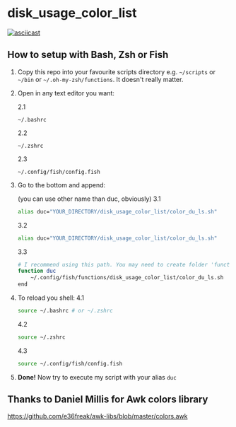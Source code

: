 # disk_usage_color_list

[![asciicast](https://asciinema.org/a/MWzYLmZ1k56i6WL2f5UvbaVsg.png)](https://asciinema.org/a/MWzYLmZ1k56i6WL2f5UvbaVsg)

## How to setup with Bash, Zsh or Fish

1. Copy this repo into your favourite scripts directory e.g. ```~/scripts``` or ```~/bin``` or ```~/.oh-my-zsh/functions```. It doesn't really matter.

2. Open in any text editor you want:

    2.1 
    ```
    ~/.bashrc
    ```
    
    2.2 
    ```
    ~/.zshrc
    ```
    
    2.3 
    ```
    ~/.config/fish/config.fish
    ```

3. Go to the bottom and append:

    (you can use other name than duc, obviously)
    3.1
    ```bash
    alias duc="YOUR_DIRECTORY/disk_usage_color_list/color_du_ls.sh"
    ```

    3.2
    ```bash
    alias duc="YOUR_DIRECTORY/disk_usage_color_list/color_du_ls.sh"
    ```

    3.3
    ```bash
    # I recommend using this path. You may need to create folder 'functions' first.
    function duc
        ~/.config/fish/functions/disk_usage_color_list/color_du_ls.sh
    end
    ```
4. To reload you shell:
    4.1
    ```bash
    source ~/.bashrc # or ~/.zshrc
    ```
    4.2
    ```bash
    source ~/.zshrc
    ```
    4.3
    ```bash
    source ~/.config/fish/config.fish
    ```
5. **Done!** Now try to execute my script with your alias ```duc```

## Thanks to Daniel Millis for Awk colors library
https://github.com/e36freak/awk-libs/blob/master/colors.awk